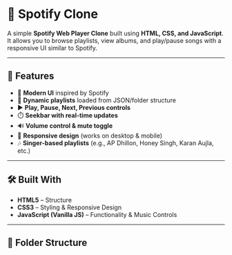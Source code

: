 # 🎵 Spotify Clone

A simple **Spotify Web Player Clone** built using **HTML, CSS, and JavaScript**.  
It allows you to browse playlists, view albums, and play/pause songs with a responsive UI similar to Spotify.

---

## 🚀 Features
- 🎨 **Modern UI** inspired by Spotify  
- 📂 **Dynamic playlists** loaded from JSON/folder structure  
- ▶️ **Play, Pause, Next, Previous controls**  
- ⏱️ **Seekbar with real-time updates**  
- 🔊 **Volume control & mute toggle**  
- 📱 **Responsive design** (works on desktop & mobile)  
- 🎶 **Singer-based playlists** (e.g., AP Dhillon, Honey Singh, Karan Aujla, etc.)  

---

## 🛠️ Built With
- **HTML5** – Structure  
- **CSS3** – Styling & Responsive Design  
- **JavaScript (Vanilla JS)** – Functionality & Music Controls  

---

## 📂 Folder Structure

